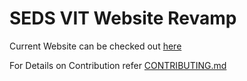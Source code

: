 # SEDS VIT Website Revamp

Current Website can be checked out [here](https://sedsvit-re.herokuapp.com/)

For Details on Contribution refer [CONTRIBUTING.md](https://github.com/prakharmehta/seds-vit-master-re/blob/test/CONTRIBUTING.md)